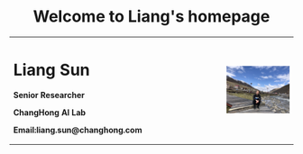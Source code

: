 <body>
  <h1 style="text-align: center;">Welcome to Liang's homepage</h1>
</body>

<table border="0">
  <tr>
    <td width="75%">
      <h1>Liang Sun</h1>
      <p><b>Senior Researcher</b></p>
      <p><b>ChangHong AI Lab</b></p>
      <p><b>Email:liang.sun@changhong.com</b></p>
    </td>
    <td width="25%">
      <img src="Liangsun.jpg" width="100%">      
    </td>
  </tr>
</table>


